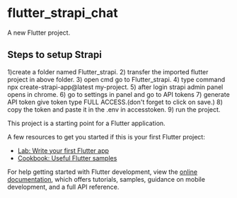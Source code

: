 # flutter_strapi_chat

A new Flutter project.

## Steps to setup Strapi 
1)create a folder named Flutter_strapi.
2) transfer the imported flutter project in above folder.
3) open cmd go to Flutter_strapi.
4) type command npx create-strapi-app@latest my-project.
5) after login strapi admin panel opens in chrome.
6) go to settings in panel and go to API tokens
7) generate API token give token type FULL ACCESS.(don't forget to click on save.)
8) copy the token and paste it in the .env in accesstoken.
9) run the project.


This project is a starting point for a Flutter application.

A few resources to get you started if this is your first Flutter project:

- [Lab: Write your first Flutter app](https://docs.flutter.dev/get-started/codelab)
- [Cookbook: Useful Flutter samples](https://docs.flutter.dev/cookbook)

For help getting started with Flutter development, view the
[online documentation](https://docs.flutter.dev/), which offers tutorials,
samples, guidance on mobile development, and a full API reference.
